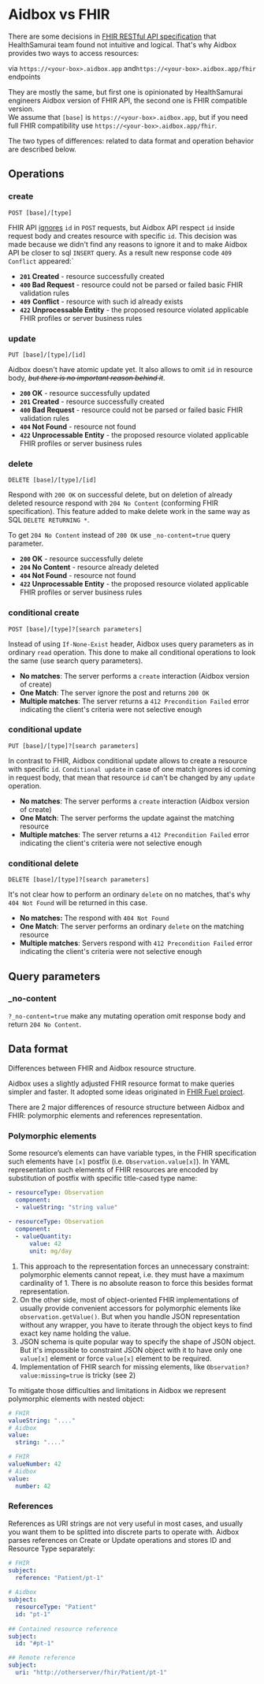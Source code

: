 # Aidbox vs FHIR

There are some decisions in [FHIR RESTful API specification](https://www.hl7.org/fhir/http.html) that HealthSamurai team found not intuitive and logical. That's why Aidbox provides two ways to access resources:

via `https://<your-box>.aidbox.app` and`https://<your-box>.aidbox.app/fhir` endpoints

They are mostly the same, but first one is opinionated by HealthSamurai engineers Aidbox version of FHIR API, the second one is FHIR compatible version.  
We assume that `[base]` is `https://<your-box>.aidbox.app`, but if you need full FHIR compatibility use `https://<your-box>.aidbox.app/fhir`.  


The two types of differences: related to data format and operation behavior are described below.

## Operations

### create

```http
POST [base]/[type]
```

FHIR API [ignores](https://www.hl7.org/fhir/http.html#create) `id` in `POST` requests, but Aidbox API respect `id` inside request body and creates resource with specific `id`. This decision was made because we didn't find any reasons to ignore it and to make Aidbox API be closer to sql `INSERT` query. As a result new response code `409 Conflict` appeared:\`

* **`201` Created** - resource successfully created
* **`400` Bad Request** - resource could not be parsed or failed basic FHIR validation rules
* **`409`** **Conflict** - resource with such id already exists
* **`422` Unprocessable Entity** - the proposed resource violated applicable FHIR profiles or server business rules

### update

```http
PUT [base]/[type]/[id]
```

Aidbox doesn't have atomic update yet. It also allows to omit `id` in resource body, ~~_but there is no important reason behind it_~~.

* **`200` OK** - resource successfully updated
* **`201` Created** - resource successfully created
* **`400` Bad Request** - resource could not be parsed or failed basic FHIR validation rules
* **`404` Not Found** - resource not found
* **`422` Unprocessable Entity** - the proposed resource violated applicable FHIR profiles or server business rules

### delete

```
DELETE [base]/[type]/[id]
```

Respond with `200 OK` on successful delete, but on deletion of already deleted resource respond with `204 No Content` \(conforming FHIR specification\). This feature added to make delete work in the same way as SQL `DELETE RETURNING *`.

To get `204 No Content` instead of `200 OK` use `_no-content=true` query parameter. 

* **`200` OK** - resource successfully delete
* **`204` No Content** - resource already deleted
* **`404` Not Found** - resource not found
* **`422` Unprocessable Entity** - the proposed resource violated applicable FHIR profiles or server business rules

### conditional create

```
POST [base]/[type]?[search parameters]
```

Instead of using `If-None-Exist` header, Aidbox uses query parameters as in ordinary `read` operation. This done to make all conditional operations to look the same \(use search query parameters\). 

* **No matches**: The server performs a `create` interaction \(Aidbox version of create\)
* **One Match**: The server ignore the post and returns `200 OK`
* **Multiple matches**: The server returns a `412 Precondition Failed` error indicating the client's criteria were not selective enough

### conditional update

```
PUT [base]/[type]?[search parameters]
```

In contrast to FHIR, Aidbox conditional update allows to create a resource with specific `id`. `Conditional update` in case of one match ignores id coming in request body, that mean that resource `id` can't be changed by any `update` operation.

* **No matches**: The server performs a `create` interaction \(Aidbox version of create\)
* **One Match**: The server performs the update against the matching resource
* **Multiple matches**: The server returns a `412 Precondition Failed` error indicating the client's criteria were not selective enough

### conditional delete

```text
DELETE [base]/[type]?[search parameters]
```

It's not clear how to perform an ordinary `delete` on no matches, that's why `404 Not Found` will be returned in this case.

* **No matches:** The respond with `404 Not Found`
* **One Match**: The server performs an ordinary `delete` on the matching resource
* **Multiple matches**: Servers respond with `412 Precondition Failed` error indicating the client's criteria were not selective enough

## Query parameters

### \_no-content

`?_no-content=true` make any mutating operation omit response body and return `204 No Content`.

## Data format

Differences between FHIR and Aidbox resource structure.

Aidbox uses a slightly adjusted FHIR resource format to make queries simpler and faster. It adopted some ideas originated in [FHIR Fuel project](https://github.com/fhir-fuel/fhir-fuel.github.io/issues%E2%80%8B).

There are 2 major differences of resource structure between Aidbox and FHIR: polymorphic elements and references representation.

### Polymorphic elements <a id="polymorphic-elements"></a>

Some resource’s elements can have variable types, in the FHIR specification such elements have `[x]` postfix \(i.e. `Observation.value[x]`\). In YAML representation such elements of FHIR resources are encoded by substitution of postfix with specific title-cased type name:

```yaml
- resourceType: Observation
  component:
  - valueString: "string value"
  
- resourceType: Observation
  component:
  - valueQuantity:
      value: 42
      unit: mg/day
```

1. This approach to the representation forces an unnecessary constraint: polymorphic elements cannot repeat, i.e. they must have a maximum cardinality of 1. There is no absolute reason to force this besides format representation.
2. On the other side, most of object-oriented FHIR implementations of usually provide convenient accessors for polymorphic elements like `observation.getValue()`. But when you handle JSON representation without any wrapper, you have to iterate through the object keys to find exact key name holding the value.
3. JSON schema is quite popular way to specify the shape of JSON object. But it's impossible to constraint JSON object with it to have only one `value[x]` element or force `value[x]` element to be required.
4. Implementation of FHIR search for missing elements, like `Observation?value:missing=true` is tricky \(see 2\)

To mitigate those difficulties and limitations in Aidbox we represent polymorphic elements with nested object:

```yaml
# FHIR
valueString: "...."
# Aidbox
value:
  string: "...."

# FHIR
valueNumber: 42
# Aidbox
value:
  number: 42

```

### References <a id="references"></a>

References as URI strings are not very useful in most cases, and usually you want them to be splitted into discrete parts to operate with. Aidbox parses references on Create or Update operations and stores ID and Resource Type separately:

```yaml
# FHIR
subject:
  reference: "Patient/pt-1"
  
# Aidbox
subject:
  resourceType: "Patient"
  id: "pt-1"
  
## Contained resource reference
subject:
  id: "#pt-1"

## Remote reference
subject:
  uri: "http://otherserver/fhir/Patient/pt-1"

```

